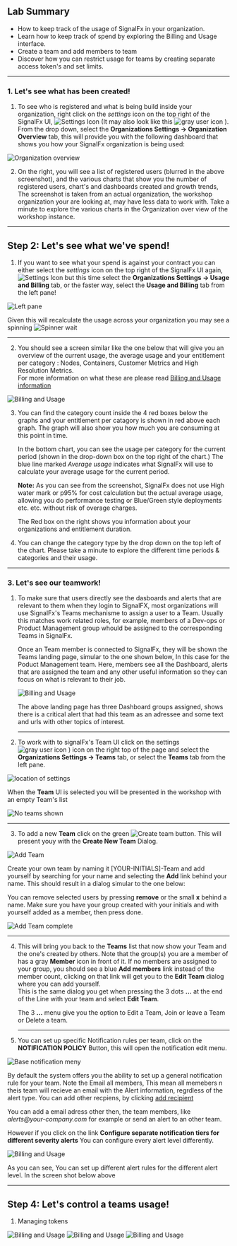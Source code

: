 ## Lab Summary

*  How to keep track of the usage of SignalFx in your organization.
*  Learn how to keep track of spend by exploring the Billing and Usage interface.
*  Create a team and add members to team
*  Discover how you can restrict usage for teams by creating separate access token's and set limits.

---

### 1. Let's see what has been created!

1. To see who is registered and what is being build inside your organization, right click on the *settings* icon on the top right of the SignalFx UI,
![Settings Icon](../images/M1-l7-1.jpg)
   (It may also look like this ![gray user icon](../images/M1-l7-2.jpg) ).
   From the drop down, select the **Organizations Settings → Organization Overview** tab, this will provide 
   you with the following dashboard that shows you how your SignalFx organization is being used:
   
![Organization overview](../images/M1-l7-3.jpg)

2. On the right, you will see a list of registered users (blurred in the above screenshot), and the various 
   charts that show you the number of registered users, chart's and dashboards created and growth trends,
   The screenshot is taken from an actual organization, the workshop organization  your are looking at,
   may have less data to work with.
   Take a minute to explore the various charts in the Organization over view of the workshop instance.

***

## Step 2: Let's see what we've spend!
1. If you want to see what your spend is against your contract you can either select the  *settings* icon 
   on the top right of the SignalFx UI again,
![Settings Icon](../images/M1-l7-1.jpg)
   but this time select the **Organizations Settings → Usage and Billing** tab, or the faster way, 
   select the **Usage and Billing** tab from the left pane!

![Left pane](../images/M1-l7-4.jpg)

   Given this will recalculate the usage across your organization you may see a spinning ![Spinner wait](../images/M1-l7-5.jpg)
    
***

2. You should see a screen similar like the one below  that will give you an overview of the current usage, 
   the average usage  and your entitlement per category : Nodes, Containers, Customer Metrics and 
   High Resolution Metrics.  
   For more information on what these are please read [ Billing and Usage information](https://docs.signalfx.com/en/latest/admin-guide/usage.html#viewing-billing-and-usage-information)
 
![Billing and Usage](../images/M1-l7-6.jpg)

3. You can find the category count inside the 4 red boxes below the graphs and your entitlement 
   per catagory is shown in red above each graph. 
   The graph will also show you how much you are consuming at this point in time.
   
   In the bottom chart, you can see the usage per category for the current period (shown in the 
   drop-down box on the top right of the chart.) 
   The blue line marked _Average usage_ indicates what SignalFx will use to calculate your average usage 
   for the current period. 

   **Note:** As you can see from the screenshot, SignalFx does not use High water mark or p95% for 
   cost calculation but the actual average usage, allowing you do performance testing 
   or Blue/Green style deployments etc. etc. without risk of overage charges.  

   The Red box on the right  shows you information about your organizations and entitlement duration.
   
4.  You can change the category type by the drop down on the top left of the chart.
    Please take a minute to explore the different time periods & categories and their usage.

***

### 3. Let's see our teamwork!
1. To make sure that users directly see the dasboards and alerts that are relevant to them when they login to SignalFX, 
   most organizations will use SignalFx's Teams mechanisme to assign a user to a Team.
   Usually this matches work related roles, for example, members of a Dev-ops or Product Management group whould be assigned 
   to the corresponding Teams in SignalFx.

   Once an Team member is connected to SignalFx, they will be shown the Teams landing page, simular to the one shown below, 
   In this case for the Poduct Management team.
   Here, members see all the Dashboard, alerts that are assigned the team and  any other useful information so they
   can focus on what is relevant to their job.

   
   ![Billing and Usage](../images/M1-l7-9.jpg)

   The above landing page has three Dashboard groups assigned, shows there is a critical alert that had this team as an adressee and some text and urls with other topics of interest. 

   ***
   
2. To work with  to signalFx's Team UI click on the settings ![gray user icon](../images/M1-l7-2.jpg) ) icon on the right top of the page and
   select the **Organizations Settings → Teams** tab, or select the **Teams** tab from the left pane.
    
![location of settings](../images/M1-l7-7.jpg)

   When the **Team** UI is selected you will be presented in the workshop with an empty Team's list 
  
  ![No teams shown](../images/M1-l7-14.jpg)

***  
3. To add a new **Team** click on the green ![Create team](../images/M1-l7-15.jpg) button. This will present youy with the **Create New Team** Dialog.

![Add Team](../images/M1-l7-16.jpg)

   Create your own team by naming it [YOUR-INITIALS]-Team and add yourself by searching for your name and 
   selecting  the **Add** link behind your name. This should result in a dialog simular to the one below:
   
   You can remove selected users by pressing  **remove** or the small **x** behind a name.
   Make sure you have your group created with your initials and with yourself added as a member, then press done.

![Add Team complete](../images/M1-l7-17.jpg)

***   


4. This will bring you back to the **Teams** list that now show your Team and the one's created by others.
   Note that the group(s) you are a member of has a gray **Member** icon in front of it.
   If no members are assigned to your group, you should see a blue **Add members** link instead of the member count, 
   clicking on that link  will get you to the **Edit Team** dialog where you can add yourself.   
   This is the same dialog you get when pressing the 3 dots **...**   at the end of the Line with your team
   and select **Edit Team**.

   The 3 **...** menu give you the option to Edit a Team, Join or leave a Team or Delete a team.
   
   ***

4. You can set up specific Notification rules per team, click on the **NOTIFICATION POLICY** Button, 
   this will open the notification edit menu.

![Base  notification meny](../images/M1-l7-18.jpg)

   By default the system offers you the ability to set up a general notification rule for your team.
   Note the Email all members, This mean all memebers n theis team will recieve an email with the Alert information, regrdless of the alert type.
   You can add other recpiens, by  clicking [add recipient](../images/M1-l7-19.jpg)

   You can add a  email adress  other then, the team members,  like _alerts@your-company.com_  for example or  send an alert to an other team.
    
   However if you click on the link **Configure separate notification tiers for different severity alerts**  You can configure every alert level differently.


![Billing and Usage](../images/M1-l7-10.jpg)
  
   As you can see,  You can set up different alert rules for the different alert level.
   In the screen shot below above 


***


## Step 4: Let's control a teams usage!
1. Managing tokens

![Billing and Usage](../images/M1-l7-13.jpg)
![Billing and Usage](../images/M1-l7-12.jpg)
![Billing and Usage](../images/M1-l7-14.jpg)

